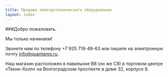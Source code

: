 ```yaml
---
title: Продажа электротехнического оборудования
layout: index
---
```

###Добро пожаловать.

Мы только начинаем!

Звоните нам по телефону +7 925 719-49-63 или пишите на электронную почту [info@quantares.ru](mailto:info@quantares.ru).

Наш магазин расположен в павильоне B8 (он же C8) в торговом центре «Техно-Холл» на Волгоградском проспекте в доме 32, корпусе 8.
